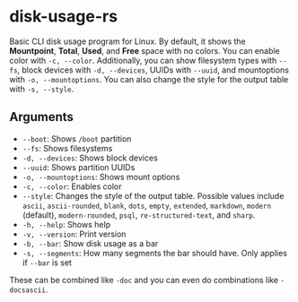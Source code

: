 # disk-usage-rs
Basic CLI disk usage program for Linux. By default, it shows the **Mountpoint**, **Total**, **Used**, and **Free** space with no colors. You can enable color with `-c, --color`. Additionally, you can show filesystem types with `--fs`, block devices with `-d, --devices`, UUIDs with `--uuid`, and mountoptions with `-o, --mountoptions`. You can also change the style for the output table with `-s, --style`.

## Arguments
- `--boot`: Shows `/boot` partition
- `--fs`: Shows filesystems
- `-d, --devices`: Shows block devices
- `--uuid`: Shows partition UUIDs
- `-o, --mountoptions`: Shows mount options
- `-c, --color`: Enables color
- `--style`: Changes the style of the output table. Possible values include `ascii`, `ascii-rounded`, `blank`, `dots`, `empty`, `extended`, `markdown`, `modern` (default), `modern-rounded`, `psql`, `re-structured-text`, and `sharp`.
- `-h, --help`: Shows help
- `-v, --version`: Print version
- `-b, --bar`: Show disk usage as a bar
- `-s, --segments`: How many segments the bar should have. Only applies if `--bar` is set

These can be combined like `-doc` and you can even do combinations like `-docsascii`.
